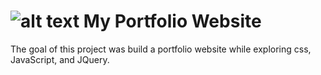 # ![alt text](https://github.com/dliu753/portfolio_v1/blob/master/assets/logo.PNG) My Portfolio Website

The goal of this project was build a portfolio website while exploring css, JavaScript, and JQuery.
